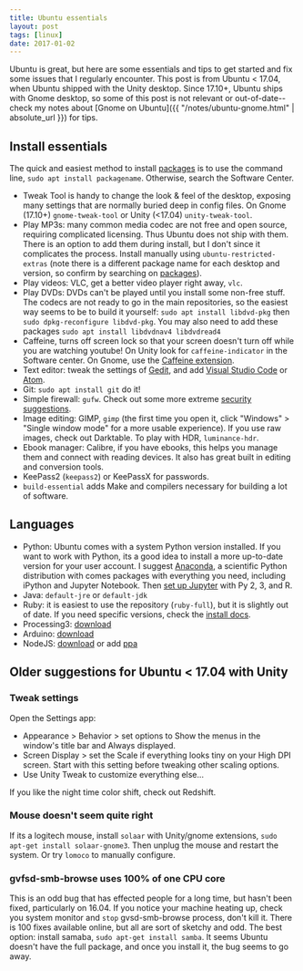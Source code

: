 ```yaml
---
title: Ubuntu essentials
layout: post
tags: [linux]
date: 2017-01-02
---
```


Ubuntu is great, but here are some essentials and tips to get started and fix some issues that I regularly encounter.
This post is from Ubuntu < 17.04, when Ubuntu shipped with the Unity desktop. 
Since 17.10+, Ubuntu ships with Gnome desktop, so some of this post is not relevant or out-of-date--check my notes about [Gnome on Ubuntu]({{ "/notes/ubuntu-gnome.html" | absolute_url }}) for tips. 

## Install essentials

The quick and easiest method to install [packages](https://packages.ubuntu.com/) is to use the command line, `sudo apt install packagename`.
Otherwise, search the Software Center.

- Tweak Tool is handy to change the look & feel of the desktop, exposing many settings that are normally buried deep in config files. On Gnome (17.10+) `gnome-tweak-tool` or Unity (<17.04) `unity-tweak-tool`.
- Play MP3s: many common media codec are not free and open source, requiring complicated licensing. Thus Ubuntu does not ship with them. There is an option to add them during install, but I don't since it complicates the process. Install manually using `ubuntu-restricted-extras` (note there is a different package name for each desktop and version, so confirm by searching on [packages](https://packages.ubuntu.com/)).
- Play videos: VLC, get a better video player right away, `vlc`.
- Play DVDs: DVDs can't be played until you install some non-free stuff. The codecs are not ready to go in the main repositories, so the easiest way seems to be to build it yourself: `sudo apt install libdvd-pkg` then `sudo dpkg-reconfigure libdvd-pkg`. You may also need to add these packages `sudo apt install libdvdnav4 libdvdread4`
- Caffeine, turns off screen lock so that your screen doesn't turn off while you are watching youtube! On Unity look for `caffeine-indicator` in the Software center. On Gnome, use the [Caffeine extension](https://extensions.gnome.org/extension/517/caffeine/).
- Text editor: tweak the settings of [Gedit](https://evanwill.github.io/_drafts/notes/gedit-editor.html), and add [Visual Studio Code](https://code.visualstudio.com/) or [Atom](https://atom.io/).
- Git: `sudo apt install git` do it!
- Simple firewall: `gufw`. Check out some more extreme [security suggestions](https://wiki.ubuntu.com/BasicSecurity).
- Image editing: GIMP, `gimp` (the first time you open it, click "Windows" > "Single window mode" for a more usable experience). If you use raw images, check out Darktable. To play with HDR, `luminance-hdr`.
- Ebook manager: Calibre, if you have ebooks, this helps you manage them and connect with reading devices. It also has great built in editing and conversion tools.
- KeePass2 (`keepass2`) or KeePassX for passwords.
- `build-essential` adds Make and compilers necessary for building a lot of software.

## Languages

- Python: Ubuntu comes with a system Python version installed. If you want to work with Python, its a good idea to install a more up-to-date version for your user account. I suggest [Anaconda](https://www.continuum.io/downloads), a scientific Python distribution with comes packages with everything you need, including iPython and Jupyter Notebook. Then [set up Jupyter](https://evanwill.github.io/_drafts/notes/dual-python-notebook.html) with Py 2, 3, and R.
- Java: `default-jre` or `default-jdk`
- Ruby: it is easiest to use the repository (`ruby-full`), but it is slightly out of date. If you need specific versions, check the [install docs](https://www.ruby-lang.org/en/documentation/installation/).
- Processing3: [download](https://processing.org/download/)
- Arduino: [download](https://www.arduino.cc/en/Main/Software)
- NodeJS: [download](https://nodejs.org/en/) or add [ppa](https://nodejs.org/en/download/package-manager/)

## Older suggestions for Ubuntu < 17.04 with Unity

### Tweak settings

Open the Settings app:
- Appearance > Behavior > set options to Show the menus in the window's title bar and Always displayed.
- Screen Display > set the Scale if everything looks tiny on your High DPI screen. Start with this setting before tweaking other scaling options. 
- Use Unity Tweak to customize everything else...

If you like the night time color shift, check out Redshift.

### Mouse doesn't seem quite right

If its a logitech mouse, install `solaar` with Unity/gnome extensions, `sudo apt-get install solaar-gnome3`.
Then unplug the mouse and restart the system. 
Or try `lomoco` to manually configure.

### gvfsd-smb-browse uses 100% of one CPU core

This is an odd bug that has effected people for a long time, but hasn't been fixed, particularly on 16.04. 
If you notice your machine heating up, check you system monitor and `stop` gvsd-smb-browse process, don't kill it.
There is 100 fixes available online, but all are sort of sketchy and odd. 
The best option: install samaba, `sudo apt-get install samba`. 
It seems Ubuntu doesn't have the full package, and once you install it, the bug seems to go away.
